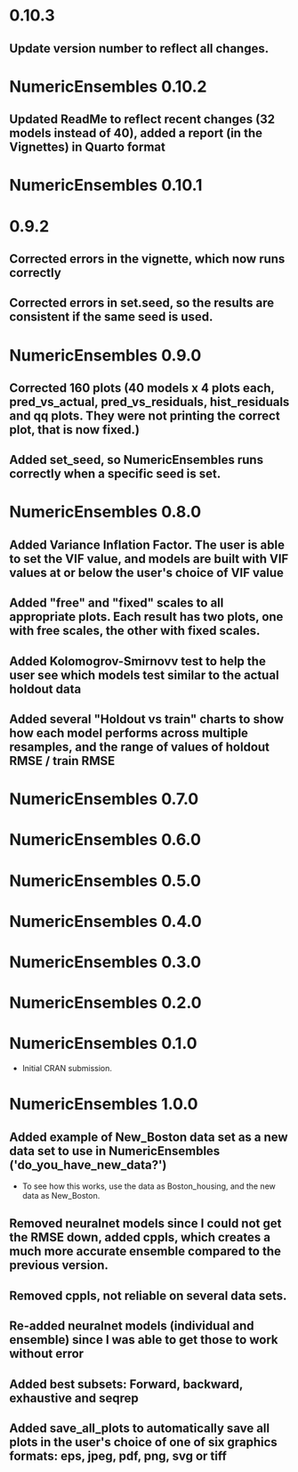 # 0.10.3
## Update version number to reflect all changes.

# NumericEnsembles 0.10.2
## Updated ReadMe to reflect recent changes (32 models instead of 40), added a report (in the Vignettes) in Quarto format

# NumericEnsembles 0.10.1

# 0.9.2
## Corrected errors in the vignette, which now runs correctly
## Corrected errors in set.seed, so the results are consistent if the same seed is used.

# NumericEnsembles 0.9.0
## Corrected 160 plots (40 models x 4 plots each, pred_vs_actual, pred_vs_residuals, hist_residuals and qq plots. They were not printing the correct plot, that is now fixed.)

## Added set_seed, so NumericEnsembles runs correctly when a specific seed is set.

# NumericEnsembles 0.8.0
## Added Variance Inflation Factor. The user is able to set the VIF value, and models are built with VIF values at or below the user's choice of VIF value

## Added "free" and "fixed" scales to all appropriate plots. Each result has two plots, one with free scales, the other with fixed scales.

## Added Kolomogrov-Smirnovv test to help the user see which models test similar to the actual holdout data

## Added several "Holdout vs train" charts to show how each model performs across multiple resamples, and the range of values of holdout RMSE / train RMSE

# NumericEnsembles 0.7.0

# NumericEnsembles 0.6.0

# NumericEnsembles 0.5.0

# NumericEnsembles 0.4.0

# NumericEnsembles 0.3.0

# NumericEnsembles 0.2.0

# NumericEnsembles 0.1.0

* Initial CRAN submission.

# NumericEnsembles 1.0.0

## Added example of New_Boston data set as a new data set to use in NumericEnsembles ('do_you_have_new_data?')

* To see how this works, use the data as Boston_housing, and the new data as New_Boston.

## Removed neuralnet models since I could not get the RMSE down, added cppls, which creates a much more accurate ensemble compared to the previous version.

## Removed cppls, not reliable on several data sets.

## Re-added neuralnet models (individual and ensemble) since I was able to get those to work without error

## Added best subsets: Forward, backward, exhaustive and seqrep

## Added save_all_plots to automatically save all plots in the user's choice of one of six graphics formats: eps, jpeg, pdf, png, svg or tiff

